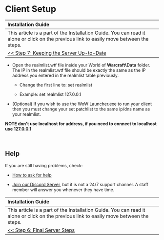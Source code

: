 # Client Setup

| Installation Guide |
| :- |
| This article is a part of the Installation Guide. You can read it alone or click on the previous link to easily move between the steps. |
| [<< Step 7: Keeping the Server Up-to-Date](keeping-the-server-up-to-date.md) |


- Open the realmlist.wtf file inside your World of **Warcraft\Data** folder. The IP in the realmlist.wtf file should be exactly the same as the IP address you entered in the realmlist table previously.

    - Change the first line to: set realmlist <IP address used in realmlist table>
    
    - Example: set realmlist 127.0.0.1

- (Optional) If you wish to use the WoW Launcher.exe to run your client then you must change your set patchlist to the same ip/dns name as your realmlist.

**NOTE don't use localhost for address, if you need to connect to localhost use 127.0.0.1**

<br>

## Help

If you are still having problems, check:

* [How to ask for help](How-to-ask-for-help.md)

* [Join our Discord Server](https://discord.gg/gkt4y2x), but it is not a 24/7 support channel. A staff member will answer you whenever they have time.

| Installation Guide |
| :- |
| This article is a part of the Installation Guide. You can read it alone or click on the previous link to easily move between the steps. |
| [<< Step 6: Final Server Steps](final-server-steps.md) |


